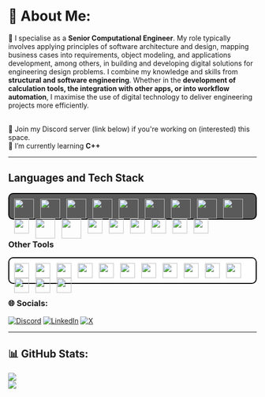 # 💫 About Me:
🔭 I specialise as a **Senior Computational Engineer**. My role typically involves applying principles of software architecture and design, mapping business cases into requirements, object modeling, and applications development, among others, in building and developing digital solutions for engineering design problems. I combine my knowledge and skills from **structural and software engineering**. Whether in the **development of calculation tools, the integration with other apps, or into workflow automation**, I maximise the use of digital technology to deliver engineering projects more efficiently.

<br>💬 Join my Discord server (link below) if you're working on (interested) this space.
<br>🌱 I’m currently learning **C++**

---

## Languages and Tech Stack
<div style="background-color: #5a5a5a; padding: 10px; height: 30px; border: 2px solid #000; border-radius: 10px">

<img align="left" alt="" width="40px" style="padding-right:10px;" src="https://cdn.jsdelivr.net/gh/devicons/devicon@latest/icons/javascript/javascript-original.svg" />
<img align="left" alt="" width="40px" style="padding-right:10px;" src="https://cdn.jsdelivr.net/gh/devicons/devicon@latest/icons/nodejs/nodejs-original.svg" />
<img align="left" alt="" width="40px" style="padding-right:10px;" src="https://cdn.jsdelivr.net/gh/devicons/devicon@latest/icons/python/python-original.svg" />
<img align="left" alt="" width="40px" style="padding-right:10px;" src="https://cdn.jsdelivr.net/gh/devicons/devicon@latest/icons/c/c-original.svg" />
<img align="left" alt="" width="40px" style="padding-right:10px;" src="https://cdn.jsdelivr.net/gh/devicons/devicon@latest/icons/solidity/solidity-original.svg" />
<img align="left" alt="" width="40px" style="padding-right:10px;" src="https://cdn.jsdelivr.net/gh/devicons/devicon@latest/icons/html5/html5-original.svg" />
<img align="left" alt="" width="40px" style="padding-right:10px;" src="https://cdn.jsdelivr.net/gh/devicons/devicon@latest/icons/css3/css3-original.svg" />

<img align="left" alt="" width="40px" style="padding-right:10px;" src="https://cdn.jsdelivr.net/gh/devicons/devicon@latest/icons/vuejs/vuejs-original.svg" />
<img align="left" alt="" width="40px" style="padding-right:10px;" src="https://cdn.jsdelivr.net/gh/devicons/devicon@latest/icons/express/express-original.svg" />
<img align="left" alt="" width="30px" style="padding-right:10px;" src="https://cdn.jsdelivr.net/gh/devicons/devicon@latest/icons/threejs/threejs-original.svg" />
<img align="left" alt="" width="40px" style="padding-right:10px;" src="https://cdn.jsdelivr.net/gh/devicons/devicon@latest/icons/postgresql/postgresql-original.svg" />
<img align="left" alt="" width="40px" style="padding-right:10px;" src="https://cdn.jsdelivr.net/gh/devicons/devicon@latest/icons/amazonwebservices/amazonwebservices-original-wordmark.svg" />

<img align="left" alt="" width="30px" style="padding-right:10px;" src="https://cdn.jsdelivr.net/gh/devicons/devicon@latest/icons/sqlite/sqlite-original.svg" />
<img align="left" alt="" width="30px" style="padding-right:10px;" src="https://cdn.jsdelivr.net/gh/devicons/devicon@latest/icons/jquery/jquery-original-wordmark.svg" />
<img align="left" alt="" width="30px" style="padding-right:10px;" src="https://cdn.jsdelivr.net/gh/devicons/devicon@latest/icons/react/react-original.svg" />
<img align="left" alt="" width="30px" style="padding-right:10px;" src="https://cdn.jsdelivr.net/gh/devicons/devicon@latest/icons/tailwindcss/tailwindcss-original.svg" />


<img align="left" alt="" width="30px" style="padding-right:10px;" src="https://cdn.jsdelivr.net/gh/devicons/devicon@latest/icons/matlab/matlab-original.svg" />

<img align="left" alt="" width="30px" style="padding-right:10px;" src="https://cdn.jsdelivr.net/gh/devicons/devicon@latest/icons/bash/bash-original.svg" />

</div>
<br>

### Other Tools
<div style="background-color: white; padding: 10px; height: 30px; border: 2px solid #000; border-radius: 10px; width: auto;">

<img align="left" alt="" width="30px" style="padding-right:10px;" src="https://cdn.jsdelivr.net/gh/devicons/devicon@latest/icons/npm/npm-original-wordmark.svg" />
<img align="left" alt="" width="30px" style="padding-right:10px;" src="https://cdn.jsdelivr.net/gh/devicons/devicon@latest/icons/webpack/webpack-original.svg" />
<img align="left" alt="" width="30px" style="padding-right:10px;" src="https://cdn.jsdelivr.net/gh/devicons/devicon@latest/icons/postman/postman-original.svg" />
<img align="left" alt="" width="30px" style="padding-right:10px;" src="https://cdn.jsdelivr.net/gh/devicons/devicon@latest/icons/git/git-original.svg" />
<img align="left" alt="" width="30px" style="padding-right:10px;" src="https://cdn.jsdelivr.net/gh/devicons/devicon@latest/icons/githubactions/githubactions-original.svg" />
<img align="left" alt="" width="30px" style="padding-right:10px;" src="https://cdn.jsdelivr.net/gh/devicons/devicon@latest/icons/azuredevops/azuredevops-original.svg" />

<img align="left" alt="" width="30px" style="padding-right:10px;" src="https://cdn.jsdelivr.net/gh/devicons/devicon@latest/icons/jira/jira-original-wordmark.svg" />
<img align="left" alt="" width="30px" style="padding-right:10px;" src="https://cdn.jsdelivr.net/gh/devicons/devicon@latest/icons/confluence/confluence-original.svg" />
<img align="left" alt="" width="30px" style="padding-right:10px;" src="https://cdn.jsdelivr.net/gh/devicons/devicon@latest/icons/swagger/swagger-original.svg" />
<img align="left" alt="" width="30px" style="padding-right:10px;" src="https://cdn.jsdelivr.net/gh/devicons/devicon@latest/icons/yaml/yaml-original.svg" />
<img align="left" alt="" width="30px" style="padding-right:10px;" src="https://cdn.jsdelivr.net/gh/devicons/devicon@latest/icons/pandas/pandas-original.svg" />
<img align="left" alt="" width="30px" style="padding-right:10px;" src="https://cdn.jsdelivr.net/gh/devicons/devicon@latest/icons/numpy/numpy-original.svg" />

<img align="left" alt="" width="30px" style="padding-right:10px;" src="https://cdn.jsdelivr.net/gh/devicons/devicon@latest/icons/firebase/firebase-original.svg" />
<img align="left" alt="" width="30px" style="padding-right:10px;" src="https://cdn.jsdelivr.net/gh/devicons/devicon@latest/icons/inkscape/inkscape-original.svg" />
</div>

##

### 🌐 Socials:
[![Discord](https://img.shields.io/badge/Discord-%237289DA.svg?logo=discord&logoColor=white)](https://discord.gg/AUJjtJBS) [![LinkedIn](https://img.shields.io/badge/LinkedIn-%230077B5.svg?logo=linkedin&logoColor=white)](https://www.linkedin.com/in/enricomiguelldalistan/) [![X](https://img.shields.io/badge/X-black.svg?logo=X&logoColor=white)](https://x.com/Enrico_Miguel)

---
## 📊 GitHub Stats:
![](https://github-readme-stats.vercel.app/api?username=Icomanman&theme=dracula&hide_border=false&include_all_commits=false&count_private=false)<br/>
![](https://github-readme-streak-stats.herokuapp.com/?user=Icomanman&theme=dracula&hide_border=false)<br/>
